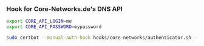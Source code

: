 ### Hook for Core-Networks.de's DNS API

```bash
export CORE_API_LOGIN=me
export CORE_API_PASSWORD=mypassword

sudo certbot --manual-auth-hook hooks/core-networks/authenticator.sh --manual-cleanup-hook hooks/core-networks/cleanup.sh ...
```
